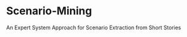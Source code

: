 Scenario-Mining
===============

An Expert System Approach for Scenario Extraction from Short Stories
